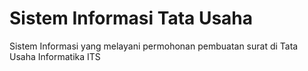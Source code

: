 # Sistem Informasi Tata Usaha
Sistem Informasi yang melayani permohonan pembuatan surat di Tata Usaha Informatika ITS
